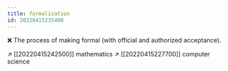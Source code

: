 ```yaml
---
title: formalization
id: 20220415235400
---
```


❌ The process of making formal (with official and authorized acceptance).

↗ [[20220415242500]] mathematics
↗ [[20220415227700]] computer science

